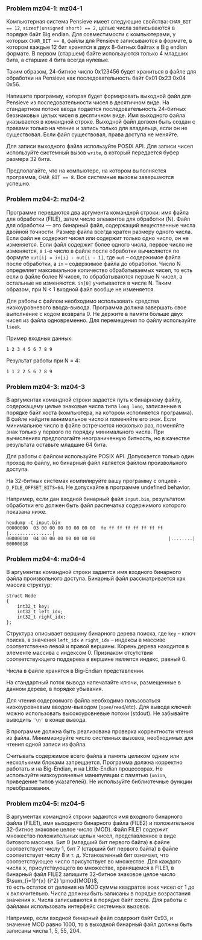 ### Problem mz04-1: mz04-1

Компьютерная система Pensieve имеет следующие свойства: ```CHAR_BIT == 12```, ```sizeof(unsigned short) == 2```, целые числа записываются в порядке байт Big endian. Для совместимости с компьютерами, у которых ```CHAR_BIT == 8```, файлы для Pensieve записываются в формате, в котором каждые 12 бит хранятся в двух 8-битных байтах в Big endian формате. В первом (старшем) байте используются только 4 младших бита, а старшие 4 бита всегда нулевые.

Таким образом, 24-битное число 0x123456 будет храниться в файле для обработки на Pensieve как последовательность байт 0x01 0x23 0x04 0x56.

Напишите программу, которая будет формировать выходной файл для Pensieve из последовательности чисел в десятичном виде. На стандартном потоке ввода подается последовательность 24-битных беззнаковых целых чисел в десятичном виде. Имя выходного файла указывается в командной строке. Выходной файл должен быть создан с правами только на чтение и запись только для владельца, если он не существовал. Если файл существовал, права доступа не меняйте.

Для записи выходного файла используйте POSIX API. Для записи чисел используйте системный вызов ```write```, в который передается буфер размера 32 бита.

Предполагайте, что на компьютере, на котором выполняется программа, ```CHAR_BIT == 8```. Все системные вызовы завершаются успешно.

### Problem mz04-2: mz04-2

Программе передаются два аргумента командной строки: имя файла для обработки (FILE), затем число элементов для обработки (N). Файл для обработки — это бинарный файл, содержащий вещественные числа двойной точности. Размер файла всегда кратен размеру одного числа. Если файл не содержит чисел или содержит только одно число, он не изменяется. Если файл содержит более одного числа, первое число не изменяется, а ```i```-е число в файле после обработки вычисляется по формуле ```out[i] = in[i] - out[i - 1]```, где ```out``` – содержимое файла после обработки, а ```in``` – содержимое файла до обработки. Число N определяет максимальное количество обрабатываемых чисел, то есть если в файле более N чисел, то обрабатываются первые N чисел, а остальные не изменяются. ```in[0]``` учитывается в числе N. Таким образом, при N < 1 входной файл вообще не изменяется.

Для работы с файлом необходимо использовать средства низкоуровневого ввода-вывода. Программа должна завершать свое выполнение с кодом возврата 0. Не держите в памяти больше двух чисел из файла одновременно. Для перемещения по файлу используйте ```lseek```.

Пример входных данных:

```
1 2 3 4 5 6 7 8 9
```

Результат работы при N = 4:

```
1 1 2 2 5 6 7 8 9
```

### Problem mz04-3: mz04-3

В аргументах командной строки задается путь к бинарному файлу, содержащему целые знаковые числа типа ```long long```, записанные в порядке байт хоста (компьютера, на котором исполняется программа). В файле найдите минимальное число и поменяйте его знак. Если минимальное число в файле встречается несколько раз, поменяйте знак только у первого по порядку минимального числа. При вычислениях предполагайте неограниченную битность, но в качестве результата оставьте младшие 64 бита.

Для работы с файлом используйте POSIX API. Допускается только один проход по файлу, но бинарный файл является файлом произвольного доступа.

На 32-битных системах компилируйте вашу программу с опцией ```-D_FILE_OFFSET_BITS=64```. Не допускайте в программе undefined behavior.

Например, если дан входной бинарный файл ```input.bin```, результатом обработки его должен быть файл распечатка содержимого которого показана ниже.

```
hexdump -C input.bin
00000000  03 00 00 00 00 00 00 00  fe ff ff ff ff ff ff ff  |................|
00000010  04 00 00 00 00 00 00 00                           |........|
00000018
```

### Problem mz04-4: mz04-4

В аргументах командной строки задается имя входного бинарного файла произвольного доступа. Бинарный файл рассматривается как массив структур:

```
struct Node
{
    int32_t key;
    int32_t left_idx;
    int32_t right_idx;
};
```

Структура описывает вершину бинарного дерева поиска, где ```key``` – ключ поиска, а значения ```left_idx``` и ```right_idx``` – индексы в массиве соответственно левой и правой вершины. Корень дерева находится в элементе массива с индексом 0. Признаком отсутствия соответствующего поддерева в вершине является индекс, равный 0.

Числа в файле хранятся в Big-Endian представлении.

На стандартный поток вывода напечатайте ключи, размещенные в данном дереве, в порядке убывания.

Для чтения содержимого файла необходимо пользоваться низкоуровневым вводом-выводом (```open```/```read```/etc). Для вывода ключей можно использовать высокоуровневые потоки (stdout). Не забывайте выводить ```'\n'``` в конце вывода.

В программе должна быть реализована проверка корректности чтения из файла. Минимизируйте число системных вызовов, необходимых для чтения одной записи из файла.

Считывать содержимое всего файла в память целиком одним или несколькими блоками запрещается. Программа должна корректно работать и на Big-Endian, и на Little-Endian процессорах. Не используйте низкоуровневые манипуляции с памятью (```union```, приведение типов указателей). Не используйте библиотечные функции преобразования.

### Problem mz04-5: mz04-5

В аргументах командной строки задаются имя входного бинарного файла (FILE1), имя выходного бинарного файла (FILE2) и положительное 32-битное знаковое целое число (MOD). Файл FILE1 содержит множество положительных целых чисел, представленное в виде битового массива. Бит 0 (младший бит первого байта) в файле соответствует числу 1, бит 7 (старший бит первого байта) в файле соответствует числу 8 и т. д. Установленный бит означает, что соответствующее число присутствует во множестве. Для каждого числа x, присутствующего во множестве, хранящемся в FILE1, в бинарный файл FILE2 запишите 32-битное знаковое целое число  
$\sum_{i=1}^{x} {i^2} \pmod{MOD}$,  
то есть остаток от деления на MOD суммы квадратов всех чисел от 1 до x включительно. Числа должны быть записаны в порядке возрастания значения x. Числа записываются в порядке байт хоста. Для работы с файлами использовать интерфейс системных вызовов.

Например, если входной бинарный файл содержит байт 0x93, и значение MOD равно 1000, то в выходной бинарный файл должны быть записаны числа 1, 5, 55, 204.